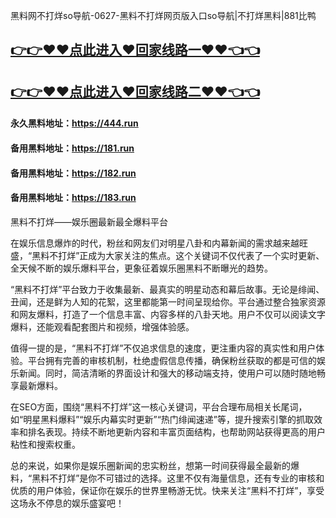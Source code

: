 黑料网不打烊so导航-0627-黑料不打烊网页版入口so导航|不打烊黑料|881比鸭

## [👉👉♥♥点此进入♥回家线路一♥♥👈👈](https://unpkg.com/182run/index.html)
## [👉👉♥♥点此进入♥回家线路二♥♥👈👈](https://unpkg.com/182-1run/index.html)

#### 永久黑料地址：https://444.run
#### 备用黑料地址：https://181.run
#### 备用黑料地址：https://182.run
#### 备用黑料地址：https://183.run

黑料不打烊——娱乐圈最新最全爆料平台

在娱乐信息爆炸的时代，粉丝和网友们对明星八卦和内幕新闻的需求越来越旺盛，“黑料不打烊”正成为大家关注的焦点。这个关键词不仅代表了一个实时更新、全天候不断的娱乐爆料平台，更象征着娱乐圈黑料不断曝光的趋势。

“黑料不打烊”平台致力于收集最新、最真实的明星动态和幕后故事。无论是绯闻、丑闻，还是鲜为人知的花絮，这里都能第一时间呈现给你。平台通过整合独家资源和网友爆料，打造了一个信息丰富、内容多样的八卦天地。用户不仅可以阅读文字爆料，还能观看配套图片和视频，增强体验感。

值得一提的是，“黑料不打烊”不仅追求信息的速度，更注重内容的真实性和用户体验。平台拥有完善的审核机制，杜绝虚假信息传播，确保粉丝获取的都是可信的娱乐新闻。同时，简洁清晰的界面设计和强大的移动端支持，使用户可以随时随地畅享最新爆料。

在SEO方面，围绕“黑料不打烊”这一核心关键词，平台合理布局相关长尾词，如“明星黑料爆料”“娱乐内幕实时更新”“热门绯闻速递”等，提升搜索引擎的抓取效率和排名表现。持续不断地更新内容和丰富页面结构，也帮助网站获得更高的用户粘性和搜索权重。

总的来说，如果你是娱乐圈新闻的忠实粉丝，想第一时间获得最全最新的爆料，“黑料不打烊”是你不可错过的选择。这里不仅有海量信息，还有专业的审核和优质的用户体验，保证你在娱乐的世界里畅游无忧。快来关注“黑料不打烊”，享受这场永不停息的娱乐盛宴吧！

